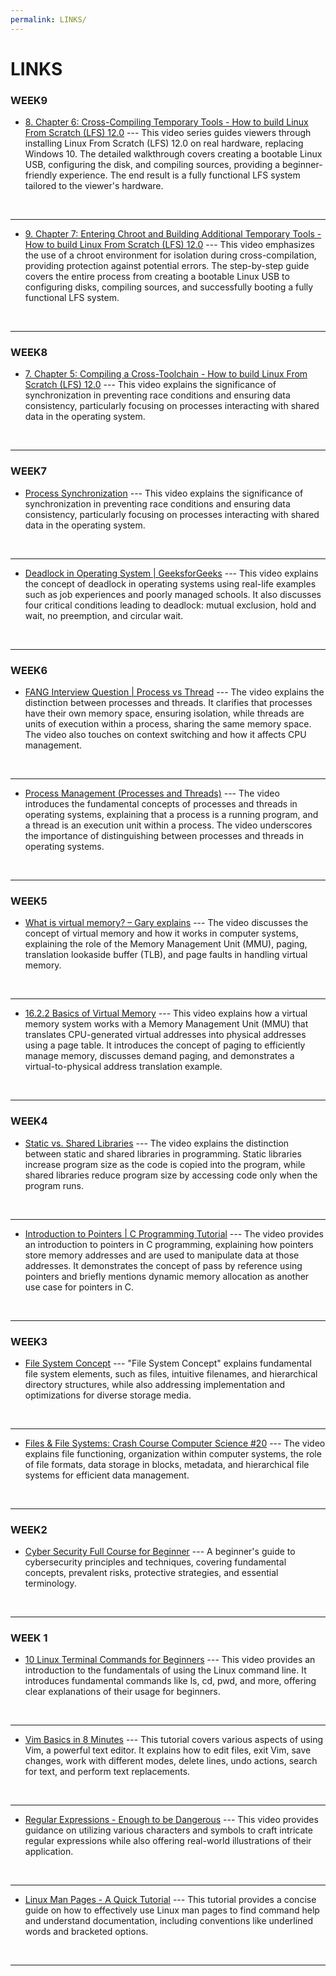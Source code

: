 ```yaml
---
permalink: LINKS/
---
```


# LINKS

### WEEK9
* [8. Chapter 6: Cross-Compiling Temporary Tools - How to build Linux From Scratch (LFS) 12.0](https://www.youtube.com/watch?v=D_N1kQPsQEk) ---
This video series guides viewers through installing Linux From Scratch (LFS) 12.0 on real hardware, replacing Windows 10. The detailed walkthrough covers creating a bootable Linux USB, configuring the disk, and compiling sources, providing a beginner-friendly experience. The end result is a fully functional LFS system tailored to the viewer's hardware.
<br>
<hr>

* [9. Chapter 7: Entering Chroot and Building Additional Temporary Tools - How to build Linux From Scratch (LFS) 12.0](https://www.youtube.com/watch?v=y8uAMEK0FVc) ---
This video emphasizes the use of a chroot environment for isolation during cross-compilation, providing protection against potential errors. The step-by-step guide covers the entire process from creating a bootable Linux USB to configuring disks, compiling sources, and successfully booting a fully functional LFS system.
<br>
<hr>

### WEEK8
* [7. Chapter 5: Compiling a Cross-Toolchain - How to build Linux From Scratch (LFS) 12.0](https://youtu.be/uggsnHSELos?si=sM9UGjTBBAEjkduj) ---
This video explains the significance of synchronization in preventing race conditions and ensuring data consistency, particularly focusing on processes interacting with shared data in the operating system.
<br>
<hr>

### WEEK7
* [Process Synchronization](https://youtu.be/ph2awKa8r5Y?si=SD5fJicR5cY-1jMR) ---
This video explains the significance of synchronization in preventing race conditions and ensuring data consistency, particularly focusing on processes interacting with shared data in the operating system.
<br>
<hr>

* [Deadlock in Operating System | GeeksforGeeks](https://youtu.be/onkWXaXAgbY?si=DzzLjVzRuOrE2raB) ---
This video explains the concept of deadlock in operating systems using real-life examples such as job experiences and poorly managed schools. It also discusses four critical conditions leading to deadlock: mutual exclusion, hold and wait, no preemption, and circular wait.
<br>
<hr>

### WEEK6
* [FANG Interview Question | Process vs Thread](https://www.youtube.com/watch?v=4rLW7zg21gI) ---
The video explains the distinction between processes and threads. It clarifies that processes have their own memory space, ensuring isolation, while threads are units of execution within a process, sharing the same memory space. The video also touches on context switching and how it affects CPU management.
<br>
<hr>

* [Process Management (Processes and Threads)](https://www.youtube.com/watch?v=OrM7nZcxXZU) ---
The video introduces the fundamental concepts of processes and threads in operating systems, explaining that a process is a running program, and a thread is an execution unit within a process. The video underscores the importance of distinguishing between processes and threads in operating systems.
<br>
<hr>

### WEEK5
* [What is virtual memory? – Gary explains](https://www.youtube.com/watch?v=2quKyPnUShQ) ---
The video discusses the concept of virtual memory and how it works in computer systems, explaining the role of the Memory Management Unit (MMU), paging, translation lookaside buffer (TLB), and page faults in handling virtual memory.
<br>
<hr>

* [16.2.2 Basics of Virtual Memory](https://www.youtube.com/watch?v=8yO2FBBfaB0) ---
This video explains how a virtual memory system works with a Memory Management Unit (MMU) that translates CPU-generated virtual addresses into physical addresses using a page table. It introduces the concept of paging to efficiently manage memory, discusses demand paging, and demonstrates a virtual-to-physical address translation example.
<br>
<hr>

### WEEK4
* [Static vs. Shared Libraries](https://www.youtube.com/watch?v=-vp9cFQCQCo) ---
The video explains the distinction between static and shared libraries in programming. Static libraries increase program size as the code is copied into the program, while shared libraries reduce program size by accessing code only when the program runs.
<br>
<hr>

* [Introduction to Pointers | C Programming Tutorial](https://www.youtube.com/watch?v=2GDiXG5RfNE) ---
The video provides an introduction to pointers in C programming, explaining how pointers store memory addresses and are used to manipulate data at those addresses. It demonstrates the concept of pass by reference using pointers and briefly mentions dynamic memory allocation as another use case for pointers in C.
<br>
<hr>

### WEEK3
* [File System Concept](https://www.youtube.com/watch?v=mzUyMy7Ihk0) ---
"File System Concept" explains fundamental file system elements, such as files, intuitive filenames, and hierarchical directory structures, while also addressing implementation and optimizations for diverse storage media.
<br>
<hr>

* [Files & File Systems: Crash Course Computer Science #20](https://www.youtube.com/watch?v=KN8YgJnShPM) ---
The video explains file functioning, organization within computer systems, the role of file formats, data storage in blocks, metadata, and hierarchical file systems for efficient data management.
<br>
<hr>

### WEEK2
* [Cyber Security Full Course for Beginner](https://www.youtube.com/watch?v=U_P23SqJaDc) ---
A beginner's guide to cybersecurity principles and techniques, covering fundamental concepts, prevalent risks, protective strategies, and essential terminology.
<br>
<hr>

### WEEK 1
* [10 Linux Terminal Commands for Beginners](https://www.youtube.com/watch?v=CpTfQ-q6MPU&ab_channel=GaryExplains) ---
This video provides an introduction to the fundamentals of using the Linux command line. It introduces fundamental commands like ls, cd, pwd, and more, offering clear explanations of their usage for beginners.
<br>
<hr>

* [Vim Basics in 8 Minutes](https://www.youtube.com/watch?v=ggSyF1SVFr4&ab_channel=tutoriaLinux) ---
This tutorial covers various aspects of using Vim, a powerful text editor. It explains how to edit files, exit Vim, save changes, work with different modes, delete lines, undo actions, search for text, and perform text replacements.
<br>
<hr>

* [Regular Expressions - Enough to be Dangerous](https://www.youtube.com/watch?v=bgBWp9EIlMM&ab_channel=EngineerMan) ---
This video provides guidance on utilizing various characters and symbols to craft intricate regular expressions while also offering real-world illustrations of their application.
<br>
<hr>

* [Linux Man Pages - A Quick Tutorial](https://www.youtube.com/watch?v=uJnrh9hAQR0&ab_channel=LinuxTrainingAcademy) ---
This tutorial provides a concise guide on how to effectively use Linux man pages to find command help and understand documentation, including conventions like underlined words and bracketed options.
<br>
<hr>
